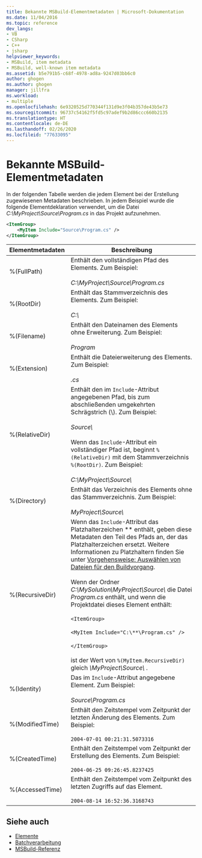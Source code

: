 ```yaml
---
title: Bekannte MSBuild-Elementmetadaten | Microsoft-Dokumentation
ms.date: 11/04/2016
ms.topic: reference
dev_langs:
- VB
- CSharp
- C++
- jsharp
helpviewer_keywords:
- MSBuild, item metadata
- MSBuild, well-known item metadata
ms.assetid: b5e791b5-c68f-4978-ad8a-9247d03bb6c0
author: ghogen
ms.author: ghogen
manager: jillfra
ms.workload:
- multiple
ms.openlocfilehash: 6e9320525d770344f131d9e3f04b357de43b5e73
ms.sourcegitcommit: 96737c54162f5fd5c97adef9b2d86ccc660b2135
ms.translationtype: HT
ms.contentlocale: de-DE
ms.lasthandoff: 02/26/2020
ms.locfileid: "77633095"
---
```

# <a name="msbuild-well-known-item-metadata"></a>Bekannte MSBuild-Elementmetadaten

In der folgenden Tabelle werden die jedem Element bei der Erstellung zugewiesenen Metadaten beschrieben. In jedem Beispiel wurde die folgende Elementdeklaration verwendet, um die Datei *C:\MyProject\Source\Program.cs* in das Projekt aufzunehmen.

```xml
<ItemGroup>
    <MyItem Include="Source\Program.cs" />
</ItemGroup>
```

|Elementmetadaten|Beschreibung|
|-------------------|-----------------|
|%(FullPath)|Enthält den vollständigen Pfad des Elements. Zum Beispiel:<br /><br /> *C:\MyProject\Source\Program.cs*|
|%(RootDir)|Enthält das Stammverzeichnis des Elements. Zum Beispiel:<br /><br /> *C:\\*|
|%(Filename)|Enthält den Dateinamen des Elements ohne Erweiterung. Zum Beispiel:<br /><br /> *Program*|
|%(Extension)|Enthält die Dateierweiterung des Elements. Zum Beispiel:<br /><br /> *.cs*|
|%(RelativeDir)|Enthält den im `Include`-Attribut angegebenen Pfad, bis zum abschließenden umgekehrten Schrägstrich (\\). Zum Beispiel:<br /><br /> *Source\\*<br /><br /> Wenn das `Include`-Attribut ein vollständiger Pfad ist, beginnt `%(RelativeDir)` mit dem Stammverzeichnis `%(RootDir)`.  Zum Beispiel: <br /><br /> *C:\MyProject\Source\\*|
|%(Directory)|Enthält das Verzeichnis des Elements ohne das Stammverzeichnis. Zum Beispiel:<br /><br /> *MyProject\\Source\\*|
|%(RecursiveDir)|Wenn das `Include`-Attribut das Platzhalterzeichen \*\* enthält, geben diese Metadaten den Teil des Pfads an, der das Platzhalterzeichen ersetzt. Weitere Informationen zu Platzhaltern finden Sie unter [Vorgehensweise: Auswählen von Dateien für den Buildvorgang](../msbuild/how-to-select-the-files-to-build.md).<br /><br /> Wenn der Ordner *C:\MySolution\MyProject\Source\\* die Datei *Program.cs* enthält, und wenn die Projektdatei dieses Element enthält:<br /><br /> `<ItemGroup>`<br /><br /> `<MyItem Include="C:\**\Program.cs" />`<br /><br /> `</ItemGroup>`<br /><br /> ist der Wert von `%(MyItem.RecursiveDir)` gleich *\MyProject\Source\\* .|
|%(Identity)|Das im `Include`-Attribut angegebene Element. Zum Beispiel:<br /><br /> *Source\Program.cs*|
|%(ModifiedTime)|Enthält den Zeitstempel vom Zeitpunkt der letzten Änderung des Elements. Zum Beispiel:<br /><br /> `2004-07-01 00:21:31.5073316`|
|%(CreatedTime)|Enthält den Zeitstempel vom Zeitpunkt der Erstellung des Elements. Zum Beispiel:<br /><br /> `2004-06-25 09:26:45.8237425`|
|%(AccessedTime)|Enthält den Zeitstempel vom Zeitpunkt des letzten Zugriffs auf das Element.<br /><br /> `2004-08-14 16:52:36.3168743`|

## <a name="see-also"></a>Siehe auch

- [Elemente](../msbuild/msbuild-items.md)
- [Batchverarbeitung](../msbuild/msbuild-batching.md)
- [MSBuild-Referenz](../msbuild/msbuild-reference.md)
